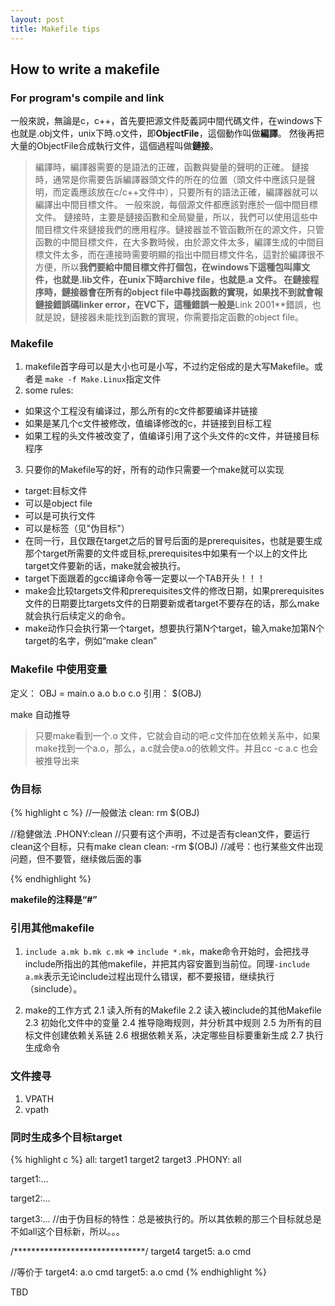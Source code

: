 ```yaml
---
layout: post
title: Makefile tips
---
```


## How to write a makefile

### For program's compile and link

一般來說，無論是c，c++，首先要把源文件貶義詞中間代碼文件，在windows下也就是.obj文件，unix下時.o文件，即**ObjectFile**，這個動作叫做**編譯**。
然後再把大量的ObjectFile合成執行文件，這個過程叫做**鏈接**。

> 編譯時，編譯器需要的是語法的正確，函數與變量的聲明的正確。
> 鏈接時，通常是你需要告訴編譯器頭文件的所在的位置（頭文件中應該只是聲明，而定義應該放在c/c++文件中），只要所有的語法正確，編譯器就可以編譯出中間目標文件。
> 一般來說，每個源文件都應該對應於一個中間目標文件。
> 鏈接時，主要是鏈接函數和全局變量，所以，我們可以使用這些中間目標文件來鏈接我們的應用程序。鏈接器並不管函數所在的源文件，只管函數的中間目標文件，在大多數時候，由於源文件太多，編譯生成的中間目標文件太多，而在連接時需要明顯的指出中間目標文件名，這對於編譯很不方便，所以**我們要給中間目標文件打個包，在windows下這種包叫庫文件，也就是.lib文件，在unix下時archive file，也就是.a 文件。
> 在鏈接程序時，鏈接器會在所有的object file中尋找函數的實現，如果找不到就會報鏈接錯誤碼linker error，在VC下，這種錯誤一般是**Link 2001**錯誤，也就是說，鏈接器未能找到函數的實現，你需要指定函數的object file。

### Makefile

1. makefile首字母可以是大小也可是小写，不过约定俗成的是大写Makefile。或者是
`make -f Make.Linux`指定文件
2. some rules:
 + 如果这个工程没有编译过，那么所有的c文件都要编译并链接
 + 如果是某几个c文件被修改，值编译修改的c，并链接到目标工程
 + 如果工程的头文件被改变了，值编译引用了这个头文件的c文件，并链接目标程序
3. 只要你的Makefile写的好，所有的动作只需要一个make就可以实现

- target:目标文件
 - 可以是object file
 - 可以是可执行文件
 - 可以是标签（见"伪目标"）
- 在同一行，且仅跟在target之后的冒号后面的是prerequisites，也就是要生成那个target所需要的文件或目标,prerequisites中如果有一个以上的文件比target文件要新的话，make就会被执行。
- target下面跟着的gcc编译命令等一定要以一个TAB开头！！！
- make会比较targets文件和prerequisites文件的修改日期，如果prerequisites文件的日期要比targets文件的日期要新或者target不要存在的话，那么make就会执行后续定义的命令。
- make动作只会执行第一个target，想要执行第N个target，输入make加第N个target的名字，例如“make clean”

### Makefile 中使用变量

定义：
	OBJ = main.o a.o b.o c.o
引用：
	$(OBJ)

make 自动推导
> 只要make看到一个.o 文件，它就会自动的吧.c文件加在依赖关系中，如果make找到一个a.o，那么，a.c就会使a.o的依赖文件。并且cc -c a.c 也会被推导出来

### 伪目标

{% highlight c %}
//一般做法
clean:
	rm $(OBJ)

//稳健做法
.PHONY:clean		//只要有这个声明，不过是否有clean文件，要运行clean这个目标，只有make clean
clean:
	-rm $(OBJ)	//减号：也行某些文件出现问题，但不要管，继续做后面的事

{% endhighlight %}

**makefile的注释是“#”**

### 引用其他makefile

1. `include a.mk b.mk c.mk` => `include *.mk`，make命令开始时，会把找寻include所指出的其他makefile，并把其内容安置到当前位。同理`-include a.mk`表示无论include过程出现什么错误，都不要报错，继续执行（sinclude）。

2. make的工作方式
 2.1 读入所有的Makefile
 2.2 读入被include的其他Makefile
 2.3 初始化文件中的变量
 2.4 推导隐晦规则，并分析其中规则
 2.5 为所有的目标文件创建依赖关系链
 2.6 根据依赖关系，决定哪些目标要重新生成
 2.7 执行生成命令

### 文件搜寻
1. VPATH
2. vpath

### 同时生成多个目标target

{% highlight c %}
all: target1 target2 target3
.PHONY: all

target1:...

target2:...

target3:...
//由于伪目标的特性：总是被执行的。所以其依赖的那三个目标就总是不如all这个目标新，所以。。。

/******************************/
target4 target5: a.o
	cmd

//等价于
target4: a.o
	cmd
target5: a.o
	cmd
{% endhighlight %}

TBD
